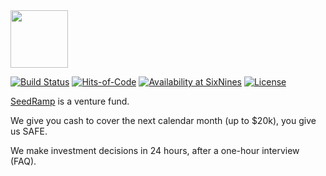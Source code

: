 <img src="http://www.seedramp.com/images/logo.svg" width="92px" height="92px"/>

[![Build Status](https://travis-ci.org/yegor256/seedramp.svg)](https://travis-ci.org/yegor256/seedramp)
[![Hits-of-Code](https://hitsofcode.com/github/yegor256/seedramp)](https://hitsofcode.com/view/github/yegor256/seedramp)
[![Availability at SixNines](https://www.sixnines.io/b/bbf6)](https://www.sixnines.io/h/bbf6)
[![License](https://img.shields.io/badge/license-MIT-green.svg)](https://github.com/yegor256/seedramp/blob/master/LICENSE.txt)

[SeedRamp](http://www.seedramp.com) is a venture fund.

We give you cash to cover the next calendar month (up to $20k), you give us SAFE.

We make investment decisions in 24 hours, after a one-hour interview (FAQ).
